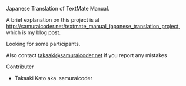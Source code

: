 Japanese Translation of TextMate Manual.

A brief explanation on this project is at <http://samuraicoder.net/textmate_manual_japanese_translation_project>, which is my blog post.

Looking for some participants.


Also contact <takaaki@samuraicoder.net> if you report any mistakes


Contributer
* Takaaki Kato aka. samuraicoder